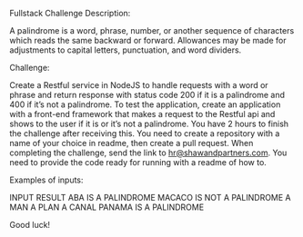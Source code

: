 
Fullstack Challenge
Description:

A palindrome is a word, phrase, number, or another sequence of characters which reads the same backward or forward.
Allowances may be made for adjustments to capital letters, punctuation, and word dividers.
 

Challenge:

Create a Restful service in NodeJS to handle requests with a word or phrase and return response with status code 200 if it is a palindrome and 400 if it’s not a palindrome.
To test the application, create an application with a front-end framework that makes a request to the Restful api and shows to the user if it is or it’s not a palindrome.
You have 2 hours to finish the challenge after receiving this.
You need to create a repository with a name of your choice in readme, then create a pull request.
When completing the challenge, send the link to hr@shawandpartners.com.
You need to provide the code ready for running with a readme of how to.
 

Examples of inputs:

INPUT	RESULT
ABA	IS A PALINDROME
MACACO	IS NOT A PALINDROME
A MAN A PLAN A CANAL PANAMA	IS A PALINDROME
 

Good luck!